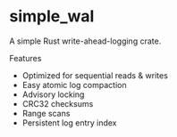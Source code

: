 # simple_wal

A simple Rust write-ahead-logging crate.

Features
 - Optimized for sequential reads & writes
 - Easy atomic log compaction
 - Advisory locking
 - CRC32 checksums
 - Range scans
 - Persistent log entry index
